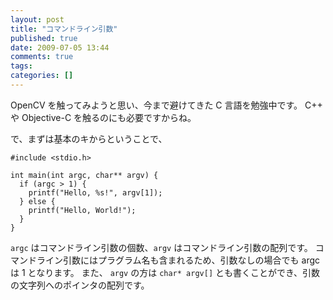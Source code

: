 ```yaml
---
layout: post
title: "コマンドライン引数"
published: true
date: 2009-07-05 13:44
comments: true
tags:
categories: []
---
```


OpenCV を触ってみようと思い、今まで避けてきた C 言語を勉強中です。
C++ や Objective-C を触るのにも必要ですからね。

で、まずは基本のキからということで、

```
#include <stdio.h>

int main(int argc, char** argv) {
  if (argc > 1) {
    printf("Hello, %s!", argv[1]);
  } else {
    printf("Hello, World!");
  }
}
```

`argc` はコマンドライン引数の個数、`argv` はコマンドライン引数の配列です。
コマンドライン引数にはプラグラム名も含まれるため、引数なしの場合でも argc は 1 となります。
また、 `argv` の方は `char* argv[]` とも書くことができ、引数の文字列へのポインタの配列です。
